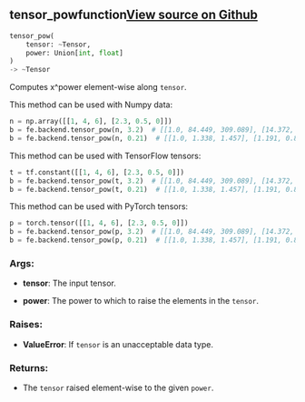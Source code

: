 ## tensor_pow<span class="tag">function</span><a class="sourcelink" href=https://github.com/fastestimator/fastestimator/blob/r1.1/fastestimator/backend/tensor_pow.py/#L24-L65>View source on Github</a>
```python
tensor_pow(
	tensor: ~Tensor,
	power: Union[int, float]
)
-> ~Tensor
```
Computes x^power element-wise along `tensor`.

This method can be used with Numpy data:
```python
n = np.array([[1, 4, 6], [2.3, 0.5, 0]])
b = fe.backend.tensor_pow(n, 3.2)  # [[1.0, 84.449, 309.089], [14.372, 0.109, 0]]
b = fe.backend.tensor_pow(n, 0.21)  # [[1.0, 1.338, 1.457], [1.191, 0.865, 0]]
```

This method can be used with TensorFlow tensors:
```python
t = tf.constant([[1, 4, 6], [2.3, 0.5, 0]])
b = fe.backend.tensor_pow(t, 3.2)  # [[1.0, 84.449, 309.089], [14.372, 0.109, 0]]
b = fe.backend.tensor_pow(t, 0.21)  # [[1.0, 1.338, 1.457], [1.191, 0.865, 0]]
```

This method can be used with PyTorch tensors:
```python
p = torch.tensor([[1, 4, 6], [2.3, 0.5, 0]])
b = fe.backend.tensor_pow(p, 3.2)  # [[1.0, 84.449, 309.089], [14.372, 0.109, 0]]
b = fe.backend.tensor_pow(p, 0.21)  # [[1.0, 1.338, 1.457], [1.191, 0.865, 0]]
```


<h3>Args:</h3>


* **tensor**: The input tensor.

* **power**: The power to which to raise the elements in the `tensor`. 

<h3>Raises:</h3>


* **ValueError**: If `tensor` is an unacceptable data type.

<h3>Returns:</h3>

<ul class="return-block"><li>    The <code>tensor</code> raised element-wise to the given <code>power</code>.

</li></ul>

